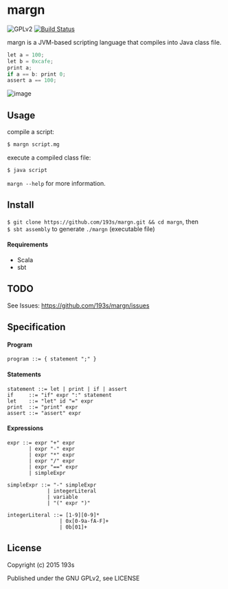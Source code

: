 # margn
![GPLv2](https://img.shields.io/badge/license-GPLv2-blue.svg)
[![Build Status](https://travis-ci.org/193s/margn.svg)](https://travis-ci.org/193s/margn)


margn is a JVM-based scripting language that compiles into Java class file.  

```c
let a = 100;
let b = 0xcafe;
print a;
if a == b: print 0;
assert a == 100;
```

![image](https://cloud.githubusercontent.com/assets/6814758/7298230/26448374-ea09-11e4-9cf4-1e1ef13decd1.png)


## Usage
compile a script:
```sh
$ margn script.mg
```
execute a compiled class file:
```sh
$ java script
```

`margn --help` for more information.

## Install
`$ git clone https://github.com/193s/margn.git && cd margn`, then  
`$ sbt assembly` to generate `./margn` (executable file)

#### Requirements
- Scala
- sbt


## TODO
See Issues: https://github.com/193s/margn/issues

## Specification

#### Program
```ebnf
program ::= { statement ";" }
```

#### Statements
```ebnf
statement ::= let | print | if | assert
if     ::= "if" expr ":" statement
let    ::= "let" id "=" expr
print  ::= "print" expr
assert ::= "assert" expr
```

#### Expressions
```ebnf
expr ::= expr "+" expr
       | expr "-" expr
       | expr "*" expr
       | expr "/" expr
       | expr "==" expr
       | simpleExpr

simpleExpr ::= "-" simpleExpr
             | integerLiteral
             | variable
             | "(" expr ")"

integerLiteral ::= [1-9][0-9]*
                 | 0x[0-9a-fA-F]+
                 | 0b[01]+
```


## License
Copyright (c) 2015 193s

Published under the GNU GPLv2, see LICENSE
